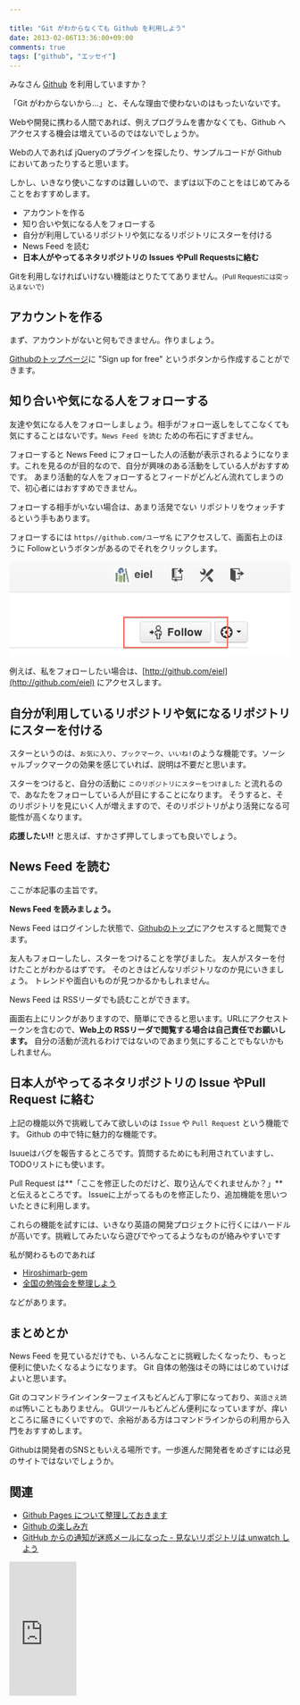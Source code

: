 ```yaml
---

title: "Git がわからなくても Github を利用しよう"
date: 2013-02-06T13:36:00+09:00
comments: true
tags: ["github", "エッセイ"]
---
```


みなさん [Github](https://github.com/) を利用していますか？


「Git がわからないから…」と、そんな理由で使わないのはもったいないです。

Webや開発に携わる人間であれば、例えプログラムを書かなくても、Github へアクセスする機会は増えているのではないでしょうか。

Webの人であれば jQueryのプラグインを探したり、サンプルコードが Github においてあったりすると思います。


しかし、いきなり使いこなすのは難しいので、まずは以下のことをはじめてみることをおすすめします。

* アカウントを作る
* 知り合いや気になる人をフォローする
* 自分が利用しているリポジトリや気になるリポジトリにスターを付ける
* News Feed を読む
* **日本人がやってるネタリポジトリの Issues やPull Requestsに絡む**

Gitを利用しなければいけない機能はとりたててありません。<small>(Pull Requestには突っ込まないで)</small>

## アカウントを作る

まず、アカウントがないと何もできません。作りましょう。

[Githubのトップページ](https://github.com/)に "Sign up for free" というボタンから作成することができます。


## 知り合いや気になる人をフォローする

友達や気になる人をフォローしましょう。相手がフォロー返しをしてこなくても気にすることはないです。`News Feed を読む` ための布石にすぎません。

フォローすると News Feed にフォローした人の活動が表示されるようになります。これを見るのが目的なので、自分が興味のある活動をしている人がおすすめです。
あまり活動的な人をフォローするとフィードがどんどん流れてしまうので、初心者にはおすすめできません。

フォローする相手がいない場合は、あまり活発でない リポジトリをウォッチするという手もあります。

フォローするには `https//github.com/ユーザ名` にアクセスして、画面右上のほうに Followというボタンがあるのでそれをクリックします。

<img src="/images/follow.png" alt="フォローする"/>

例えば、私をフォローしたい場合は、[http://github.com/eiel](http://github.com/eiel) にアクセスします。

## 自分が利用しているリポジトリや気になるリポジトリにスターを付ける

スターというのは、`お気に入り`、`ブックマーク`、`いいね!`のような機能です。ソーシャルブックマークの効果を感じていれば、説明は不要だと思います。

スターをつけると、自分の活動に `このリポジトリにスターをつけました` と流れるので、あなたをフォローしている人が目にすることになります。
そうすると、そのリポジトリを見にいく人が増えますので、そのリポジトリがより活発になる可能性が高くなります。

**応援したい!!** と思えば、すかさず押してしまっても良いでしょう。

## News Feed を読む

ここが本記事の主旨です。

**News Feed を読みましょう。**

News Feed はログインした状態で、[Githubのトップ](https://github.com/)にアクセスすると閲覧できます。

友人もフォローしたし、スターをつけることを学びました。
友人がスターを付けたことがわかるはずです。
そのときはどんなリポジトリなのか見にいきましょう。
トレンドや面白いものが見つかるかもしれません。


News Feed は RSSリーダでも読むことができます。

画面右上にリンクがありますので、簡単にできると思います。URLにアクセストークンを含むので、**Web上の RSSリーダで閲覧する場合は自己責任でお願いします。**
自分の活動が流れるわけではないのであまり気にすることでもないかもしれません。


## **日本人がやってるネタリポジトリの Issue やPull Request に絡む**

上記の機能以外で挑戦してみて欲しいのは `Issue` や `Pull Request` という機能です。
Github の中で特に魅力的な機能です。


Isuueはバグを報告するところです。質問するためにも利用されていますし、TODOリストにも使います。


Pull Request は**「ここを修正したのだけど、取り込んでくれませんか？」**と伝えるところです。
Issueに上がってるものを修正したり、追加機能を思いついたときに利用します。


これらの機能を試すには、いきなり英語の開発プロジェクトに行くにはハードルが高いです。挑戦してみたいなら遊びでやってるようなものが絡みやすいです

私が関わるものであれば

* [Hiroshimarb-gem](https://github.com/hiroshimarb/hiroshimarb-gem)
* [全国の勉強会を整理しよう](https://github.com/eiel/StudySessions)

などがあります。

## まとめとか

News Feed を見ているだけでも、いろんなことに挑戦したくなったり、もっと便利に使いたくなるようになります。
Git 自体の勉強はその時にはじめていけばよいと思います。

Git のコマンドラインインターフェイスもどんどん丁寧になっており、<small>英語さえ読めば</small>怖いこともありません。
GUIツールもどんどん便利になっていますが、痒いところに届きにくいですので、余裕がある方はコマンドラインからの利用から入門をおすすめします。


Githubは開発者のSNSともいえる場所です。一歩進んだ開発者をめざすには必見のサイトではないでしょうか。

## 関連

* [Github Pages について整理しておきます](http://blog.eiel.info/blog/2013/02/17/github-pages/)
* [Github の楽しみ方 ](/blog/2013/02/06/how-to-use-github/)
* [GitHub からの通知が迷惑メールになった - 見ないリポジトリは unwatch しよう](/blog/2013/11/21/github-notifications-is-not-spam/)

<iframe src="http://rcm-fe.amazon-adsystem.com/e/cm?lt1=_blank&bc1=000000&IS2=1&bg1=FFFFFF&fc1=000000&lc1=0000FF&t=eiel-22&o=9&p=8&l=as4&m=amazon&f=ifr&ref=ss_til&asins=477416366X" style="width:120px;height:240px;" scrolling="no" marginwidth="0" marginheight="0" frameborder="0"></iframe>
